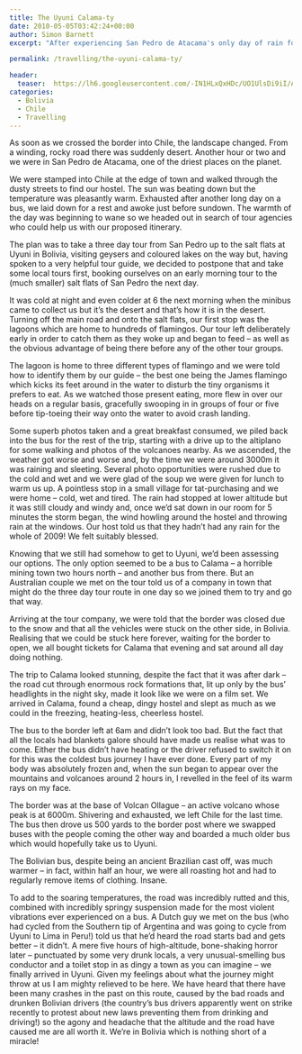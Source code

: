 ```yaml
---
title: The Uyuni Calama-ty
date: 2010-05-05T03:42:24+00:00
author: Simon Barnett
excerpt: "After experiencing San Pedro de Atacama's only day of rain for more than a year, we set out on an epic journey to Uyuni in Bolivia."

permalink: /travelling/the-uyuni-calama-ty/

header:
  teaser:  https://lh6.googleusercontent.com/-IN1HLxQxHDc/UO1UlsDi9iI/AAAAAAAAAHE/7J3SPRkdlGA/s640/DSC_0189.JPG
categories:
  - Bolivia
  - Chile
  - Travelling
---
```

As soon as we crossed the border into Chile, the landscape changed. From a winding, rocky road there was suddenly desert. Another hour or two and we were in San Pedro de Atacama, one of the driest places on the planet.

We were stamped into Chile at the edge of town and walked through the dusty streets to find our hostel. The sun was beating down but the temperature was pleasantly warm. Exhausted after another long day on a bus, we laid down for a rest and awoke just before sundown. The warmth of the day was beginning to wane so we headed out in search of tour agencies who could help us with our proposed itinerary.

The plan was to take a three day tour from San Pedro up to the salt flats at Uyuni in Bolivia, visiting geysers and coloured lakes on the way but, having spoken to a very helpful tour guide, we decided to postpone that and take some local tours first, booking ourselves on an early morning tour to the (much smaller) salt flats of San Pedro the next day.

It was cold at night and even colder at 6 the next morning when the minibus came to collect us but it&#8217;s the desert and that&#8217;s how it is in the desert. Turning off the main road and onto the salt flats, our first stop was the lagoons which are home to hundreds of flamingos. Our tour left deliberately early in order to catch them as they woke up and began to feed &#8211; as well as the obvious advantage of being there before any of the other tour groups.

The lagoon is home to three different types of flamingo and we were told how to identify them by our guide &#8211; the best one being the James flamingo which kicks its feet around in the water to disturb the tiny organisms it prefers to eat. As we watched those present eating, more flew in over our heads on a regular basis, gracefully swooping in in groups of four or five before tip-toeing their way onto the water to avoid crash landing.

Some superb photos taken and a great breakfast consumed, we piled back into the bus for the rest of the trip, starting with a drive up to the altiplano for some walking and photos of the volcanoes nearby. As we ascended, the weather got worse and worse and, by the time we were around 3000m it was raining and sleeting. Several photo opportunities were rushed due to the cold and wet and we were glad of the soup we were given for lunch to warm us up. A pointless stop in a small village for tat-purchasing and we were home &#8211; cold, wet and tired. The rain had stopped at lower altitude but it was still cloudy and windy and, once we&#8217;d sat down in our room for 5 minutes the storm began, the wind howling around the hostel and throwing rain at the windows. Our host told us that they hadn&#8217;t had any rain for the whole of 2009! We felt suitably blessed.

Knowing that we still had somehow to get to Uyuni, we&#8217;d been assessing our options. The only option seemed to be a bus to Calama &#8211; a horrible mining town two hours north &#8211; and another bus from there. But an Australian couple we met on the tour told us of a company in town that might do the three day tour route in one day so we joined them to try and go that way.

Arriving at the tour company, we were told that the border was closed due to the snow and that all the vehicles were stuck on the other side, in Bolivia. Realising that we could be stuck here forever, waiting for the border to open, we all bought tickets for Calama that evening and sat around all day doing nothing.

The trip to Calama looked stunning, despite the fact that it was after dark &#8211; the road cut through enormous rock formations that, lit up only by the bus&#8217; headlights in the night sky, made it look like we were on a film set. We arrived in Calama, found a cheap, dingy hostel and slept as much as we could in the freezing, heating-less, cheerless hostel.

The bus to the border left at 6am and didn&#8217;t look too bad. But the fact that all the locals had blankets galore should have made us realise what was to come. Either the bus didn&#8217;t have heating or the driver refused to switch it on for this was the coldest bus journey I have ever done. Every part of my body was absolutely frozen and, when the sun began to appear over the mountains and volcanoes around 2 hours in, I revelled in the feel of its warm rays on my face.

The border was at the base of Volcan Ollague &#8211; an active volcano whose peak is at 6000m. Shivering and exhausted, we left Chile for the last time. The bus then drove us 500 yards to the border post where we swapped buses with the people coming the other way and boarded a much older bus which would hopefully take us to Uyuni.

The Bolivian bus, despite being an ancient Brazilian cast off, was much warmer &#8211; in fact, within half an hour, we were all roasting hot and had to regularly remove items of clothing. Insane.

To add to the soaring temperatures, the road was incredibly rutted and this, combined with incredibly springy suspension made for the most violent vibrations ever experienced on a bus. A Dutch guy we met on the bus (who had cycled from the Southern tip of Argentina and was going to cycle from Uyuni to Lima in Peru!) told us that he&#8217;d heard the road starts bad and gets better &#8211; it didn&#8217;t. A mere five hours of high-altitude, bone-shaking horror later &#8211; punctuated by some very drunk locals, a very unusual-smelling bus conductor and a toilet stop in as dingy a town as you can imagine &#8211; we finally arrived in Uyuni. Given my feelings about what the journey might throw at us I am mighty relieved to be here. We have heard that there have been many crashes in the past on this route, caused by the bad roads and drunken Bolivian drivers (the country&#8217;s bus drivers apparently went on strike recently to protest about new laws preventing them from drinking and driving!) so the agony and headache that the altitude and the road have caused me are all worth it. We&#8217;re in Bolivia which is nothing short of a miracle!

